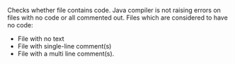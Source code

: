 Checks whether file contains code. Java compiler is not raising errors
on files with no code or all commented out. Files which are considered
to have no code:

- File with no text
- File with single-line comment(s)
- File with a multi line comment(s).
